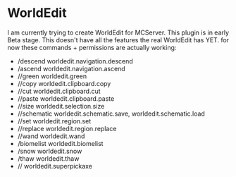 WorldEdit
=========
I am currently trying to create WorldEdit for MCServer. This plugin is in early Beta stage.
This doesn't have all the features the real WorldEdit has YET. for now these commands + permissions are actually working:
* /descend      worldedit.navigation.descend
* /ascend       worldedit.navigation.ascend
* //green       worldedit.green
* //copy        worldedit.clipboard.copy
* //cut         worldedit.clipboard.cut
* //paste       worldedit.clipboard.paste
* //size        worldedit.selection.size
* //schematic	worldedit.schematic.save, worldedit.schematic.load
* //set         worldedit.region.set
* //replace     worldedit.region.replace
* //wand        worldedit.wand
* /biomelist    worldedit.biomelist
* /snow         worldedit.snow
* /thaw         worldedit.thaw
* //            worldedit.superpickaxe
